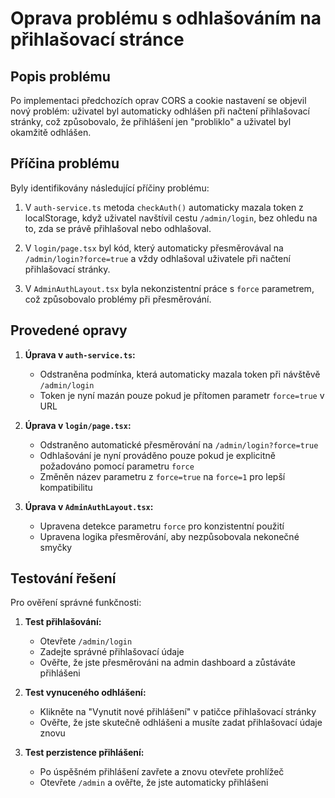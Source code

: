 # Oprava problému s odhlašováním na přihlašovací stránce

## Popis problému

Po implementaci předchozích oprav CORS a cookie nastavení se objevil nový problém: uživatel byl automaticky odhlášen při načtení přihlašovací stránky, což způsobovalo, že přihlášení jen "probliklo" a uživatel byl okamžitě odhlášen.

## Příčina problému

Byly identifikovány následující příčiny problému:

1. V `auth-service.ts` metoda `checkAuth()` automaticky mazala token z localStorage, když uživatel navštívil cestu `/admin/login`, bez ohledu na to, zda se právě přihlašoval nebo odhlašoval.

2. V `login/page.tsx` byl kód, který automaticky přesměrovával na `/admin/login?force=true` a vždy odhlašoval uživatele při načtení přihlašovací stránky.

3. V `AdminAuthLayout.tsx` byla nekonzistentní práce s `force` parametrem, což způsobovalo problémy při přesměrování.

## Provedené opravy

1. **Úprava v `auth-service.ts`:**
   - Odstraněna podmínka, která automaticky mazala token při návštěvě `/admin/login`
   - Token je nyní mazán pouze pokud je přítomen parametr `force=true` v URL

2. **Úprava v `login/page.tsx`:**
   - Odstraněno automatické přesměrování na `/admin/login?force=true`
   - Odhlašování je nyní prováděno pouze pokud je explicitně požadováno pomocí parametru `force`
   - Změněn název parametru z `force=true` na `force=1` pro lepší kompatibilitu

3. **Úprava v `AdminAuthLayout.tsx`:**
   - Upravena detekce parametru `force` pro konzistentní použití
   - Upravena logika přesměrování, aby nezpůsobovala nekonečné smyčky

## Testování řešení

Pro ověření správné funkčnosti:

1. **Test přihlašování:**
   - Otevřete `/admin/login` 
   - Zadejte správné přihlašovací údaje
   - Ověřte, že jste přesměrováni na admin dashboard a zůstáváte přihlášeni

2. **Test vynuceného odhlášení:**
   - Klikněte na "Vynutit nové přihlášení" v patičce přihlašovací stránky
   - Ověřte, že jste skutečně odhlášeni a musíte zadat přihlašovací údaje znovu

3. **Test perzistence přihlášení:**
   - Po úspěšném přihlášení zavřete a znovu otevřete prohlížeč
   - Otevřete `/admin` a ověřte, že jste automaticky přihlášeni